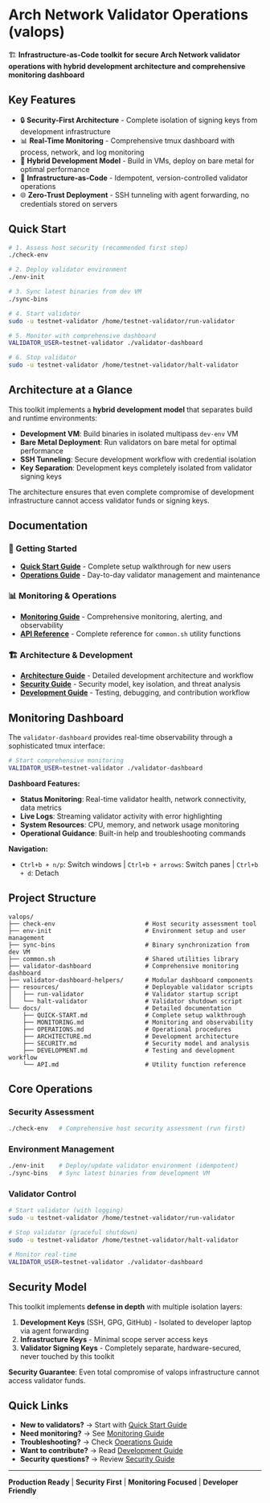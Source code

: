 # Arch Network Validator Operations (valops)

🏗️ **Infrastructure-as-Code toolkit for secure Arch Network validator operations with hybrid development architecture and comprehensive monitoring dashboard**

## Key Features

- 🔒 **Security-First Architecture** - Complete isolation of signing keys from development infrastructure
- 📊 **Real-Time Monitoring** - Comprehensive tmux dashboard with process, network, and log monitoring  
- 🚀 **Hybrid Development Model** - Build in VMs, deploy on bare metal for optimal performance
- 🔄 **Infrastructure-as-Code** - Idempotent, version-controlled validator operations
- 🌐 **Zero-Trust Deployment** - SSH tunneling with agent forwarding, no credentials stored on servers

## Quick Start

```bash
# 1. Assess host security (recommended first step)
./check-env

# 2. Deploy validator environment
./env-init

# 3. Sync latest binaries from dev VM
./sync-bins

# 4. Start validator
sudo -u testnet-validator /home/testnet-validator/run-validator

# 5. Monitor with comprehensive dashboard
VALIDATOR_USER=testnet-validator ./validator-dashboard

# 6. Stop validator
sudo -u testnet-validator /home/testnet-validator/halt-validator
```

## Architecture at a Glance

This toolkit implements a **hybrid development model** that separates build and runtime environments:

- **Development VM**: Build binaries in isolated multipass `dev-env` VM
- **Bare Metal Deployment**: Run validators on bare metal for optimal performance
- **SSH Tunneling**: Secure development workflow with credential isolation
- **Key Separation**: Development keys completely isolated from validator signing keys

The architecture ensures that even complete compromise of development infrastructure cannot access validator funds or signing keys.

## Documentation

### 🚀 Getting Started
- **[Quick Start Guide](docs/QUICK-START.md)** - Complete setup walkthrough for new users
- **[Operations Guide](docs/OPERATIONS.md)** - Day-to-day validator management and maintenance

### 📊 Monitoring & Operations  
- **[Monitoring Guide](docs/MONITORING.md)** - Comprehensive monitoring, alerting, and observability
- **[API Reference](docs/API.md)** - Complete reference for `common.sh` utility functions

### 🏗️ Architecture & Development
- **[Architecture Guide](docs/ARCHITECTURE.md)** - Detailed development architecture and workflow
- **[Security Guide](docs/SECURITY.md)** - Security model, key isolation, and threat analysis  
- **[Development Guide](docs/DEVELOPMENT.md)** - Testing, debugging, and contribution workflow

## Monitoring Dashboard

The `validator-dashboard` provides real-time observability through a sophisticated tmux interface:

```bash
# Start comprehensive monitoring
VALIDATOR_USER=testnet-validator ./validator-dashboard
```

**Dashboard Features:**
- **Status Monitoring**: Real-time validator health, network connectivity, data metrics
- **Live Logs**: Streaming validator activity with error highlighting
- **System Resources**: CPU, memory, and network usage monitoring
- **Operational Guidance**: Built-in help and troubleshooting commands

**Navigation:**
- `Ctrl+b + n/p`: Switch windows | `Ctrl+b + arrows`: Switch panes | `Ctrl+b + d`: Detach

## Project Structure

```
valops/
├── check-env                         # Host security assessment tool
├── env-init                          # Environment setup and user management
├── sync-bins                         # Binary synchronization from dev VM  
├── common.sh                         # Shared utilities library
├── validator-dashboard               # Comprehensive monitoring dashboard
├── validator-dashboard-helpers/      # Modular dashboard components
├── resources/                        # Deployable validator scripts
│   ├── run-validator                 # Validator startup script
│   └── halt-validator                # Validator shutdown script
└── docs/                             # Detailed documentation
    ├── QUICK-START.md                # Complete setup walkthrough
    ├── MONITORING.md                 # Monitoring and observability
    ├── OPERATIONS.md                 # Operational procedures  
    ├── ARCHITECTURE.md               # Development architecture
    ├── SECURITY.md                   # Security model and analysis
    ├── DEVELOPMENT.md                # Testing and development workflow
    └── API.md                        # Utility function reference
```

## Core Operations

### Security Assessment
```bash
./check-env   # Comprehensive host security assessment (run first)
```

### Environment Management
```bash
./env-init    # Deploy/update validator environment (idempotent)
./sync-bins   # Sync latest binaries from development VM
```

### Validator Control
```bash
# Start validator (with logging)
sudo -u testnet-validator /home/testnet-validator/run-validator

# Stop validator (graceful shutdown)  
sudo -u testnet-validator /home/testnet-validator/halt-validator

# Monitor real-time
VALIDATOR_USER=testnet-validator ./validator-dashboard
```

## Security Model

This toolkit implements **defense in depth** with multiple isolation layers:

1. **Development Keys** (SSH, GPG, GitHub) - Isolated to developer laptop via agent forwarding
2. **Infrastructure Keys** - Minimal scope server access keys  
3. **Validator Signing Keys** - Completely separate, hardware-secured, never touched by this toolkit

**Security Guarantee**: Even total compromise of valops infrastructure cannot access validator funds.

## Quick Links

- **New to validators?** → Start with [Quick Start Guide](docs/QUICK-START.md)
- **Need monitoring?** → See [Monitoring Guide](docs/MONITORING.md)  
- **Troubleshooting?** → Check [Operations Guide](docs/OPERATIONS.md)
- **Want to contribute?** → Read [Development Guide](docs/DEVELOPMENT.md)
- **Security questions?** → Review [Security Guide](docs/SECURITY.md)

---

**Production Ready** | **Security First** | **Monitoring Focused** | **Developer Friendly**
